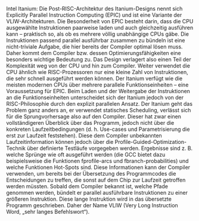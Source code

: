 Intel Itanium: Die Post-RISC-Architektur des Itanium-Designs nennt sich Explicitly Parallel Instruction Computing (EPIC) und ist eine Variante der VLIW-Architekturen. Die Besonderheit von EPIC besteht darin, dass die CPU ausgewählte Instruktionen paarweise laden und auch gleichzeitig ausführen kann – praktisch so, als ob es mehrere völlig unabhängige CPUs gäbe. Die Instruktionen passend parallel ausführbar zusammen zu bündeln ist eine nicht-triviale Aufgabe, die hier bereits der Compiler optimal lösen muss. Daher kommt dem Compiler bzw. dessen Optimierungsfähigkeiten eine besonders wichtige Bedeutung zu. Das Design verlagert also einen Teil der Komplexität weg von der CPU und hin zum Compiler. Weiter verwendet die CPU ähnlich wie RISC-Prozessoren nur eine kleine Zahl von Instruktionen, die sehr schnell ausgeführt werden können. Der Itanium verfügt wie die meisten modernen CPUs über mehrere parallele Funktionseinheiten – eine Voraussetzung für EPIC. Beim Laden und der Weitergabe der Instruktionen an die Funktionseinheiten unterscheidet sich der Itanium jedoch von der RISC-Philosophie durch den explizit parallelen Ansatz. Der Itanium geht das Problem ganz anders an, er verwendet statisches Scheduling, verlässt sich für die Sprungvorhersage also auf den Compiler. Dieser hat zwar einen vollständigeren Überblick über das Programm, jedoch nicht über die konkreten Laufzeitbedingungen (d. h. Use-cases und Parametrisierung die erst zur Laufzeit feststehen). Diese dem Compiler unbekannten Laufzeitinformation können jedoch über die Profile-Guided-Optimization-Technik über definierte Testläufe vorgegeben werden. Ergebnisse sind z. B. welche Sprünge wie oft ausgeführt werden (die GCC bietet dazu beispielsweise die Funktionen fprofile-arcs und fbranch-probabilities) und welche Funktionen Hot-Spots sind. Diese Informationen kann der Compiler verwenden, um bereits bei der Übersetzung des Programmcodes die Entscheidungen zu treffen, die sonst auf dem Chip zur Laufzeit getroffen werden müssten. Sobald dem Compiler bekannt ist, welche Pfade genommen werden, bündelt er parallel ausführbare Instruktionen zu einer größeren Instruktion. Diese lange Instruktion wird in das übersetzte Programm geschrieben. Daher der Name VLIW (Very Long Instruction Word, „sehr langes Befehlswort“).
